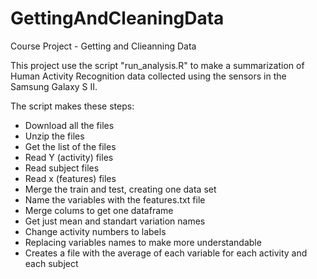 # GettingAndCleaningData
Course Project - Getting and Clieanning Data

This project use the script "run_analysis.R" to make a summarization of Human Activity Recognition data collected using the sensors in the Samsung Galaxy S II.

The script makes these steps:

* Download all the files
* Unzip the files
* Get the list of the files 
* Read Y (activity) files
* Read subject files
* Read x (features) files
* Merge the train and test, creating one data set
* Name the variables with the features.txt file
* Merge colums to get one dataframe	
* Get just mean and standart variation names	
* Change activity numbers to labels
* Replacing variables names to make more understandable	
* Creates a file with the average of each variable for each activity and each subject

